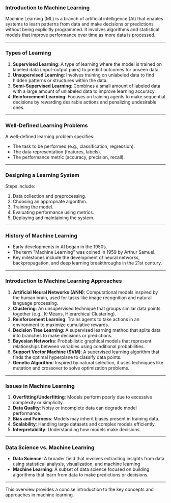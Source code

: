 ### **Introduction to Machine Learning**

Machine Learning (ML) is a branch of artificial intelligence (AI) that enables systems to learn patterns from data and make decisions or predictions without being explicitly programmed. It involves algorithms and statistical models that improve performance over time as more data is processed.

---

### **Types of Learning**
1. **Supervised Learning**: A type of learning where the model is trained on labeled data (input-output pairs) to predict outcomes for unseen data.
2. **Unsupervised Learning**: Involves training on unlabeled data to find hidden patterns or structures within the data.
3. **Semi-Supervised Learning**: Combines a small amount of labeled data with a large amount of unlabeled data to improve learning accuracy.
4. **Reinforcement Learning**: Focuses on training agents to make sequential decisions by rewarding desirable actions and penalizing undesirable ones.

---

### **Well-Defined Learning Problems**
A well-defined learning problem specifies:
- The task to be performed (e.g., classification, regression).
- The data representation (features, labels).
- The performance metric (accuracy, precision, recall).

---

### **Designing a Learning System**
Steps include:
1. Data collection and preprocessing.
2. Choosing an appropriate algorithm.
3. Training the model.
4. Evaluating performance using metrics.
5. Deploying and maintaining the system.

---

### **History of Machine Learning**
- Early developments in AI began in the 1950s.
- The term "Machine Learning" was coined in 1959 by Arthur Samuel.
- Key milestones include the development of neural networks, backpropagation, and deep learning breakthroughs in the 21st century.

---

### **Introduction to Machine Learning Approaches**

1. **Artificial Neural Networks (ANN)**: Computational models inspired by the human brain, used for tasks like image recognition and natural language processing.
2. **Clustering**: An unsupervised technique that groups similar data points together (e.g., K-Means, Hierarchical Clustering).
3. **Reinforcement Learning**: Trains agents to take actions in an environment to maximize cumulative rewards.
4. **Decision Tree Learning**: A supervised learning method that splits data into branches to make decisions or predictions.
5. **Bayesian Networks**: Probabilistic graphical models that represent relationships between variables using conditional probabilities.
6. **Support Vector Machine (SVM)**: A supervised learning algorithm that finds the optimal hyperplane to classify data points.
7. **Genetic Algorithm**: Inspired by natural selection, it uses techniques like mutation and crossover to solve optimization problems.

---

### **Issues in Machine Learning**
1. **Overfitting/Underfitting**: Models perform poorly due to excessive complexity or simplicity.
2. **Data Quality**: Noisy or incomplete data can degrade model performance.
3. **Bias and Fairness**: Models may inherit biases present in training data.
4. **Scalability**: Handling large datasets and complex models efficiently.
5. **Interpretability**: Understanding how models make decisions.

---

### **Data Science vs. Machine Learning**
- **Data Science**: A broader field that involves extracting insights from data using statistical analysis, visualization, and machine learning
- **Machine Learning**: A subset of data science focused on building algorithms that learn from data to make predictions or decisions.

---

This overview provides a concise introduction to the key concepts and approaches in machine learning.
